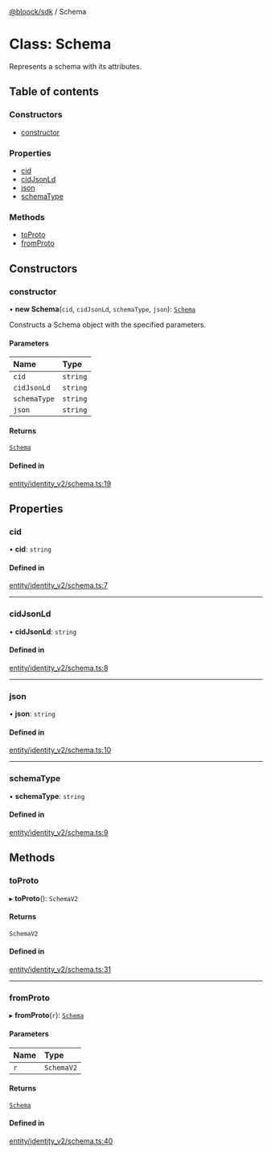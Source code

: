 [@bloock/sdk](../index.md) / Schema

# Class: Schema

Represents a schema with its attributes.

## Table of contents

### Constructors

- [constructor](Schema.md#constructor)

### Properties

- [cid](Schema.md#cid)
- [cidJsonLd](Schema.md#cidjsonld)
- [json](Schema.md#json)
- [schemaType](Schema.md#schematype)

### Methods

- [toProto](Schema.md#toproto)
- [fromProto](Schema.md#fromproto)

## Constructors

### constructor

• **new Schema**(`cid`, `cidJsonLd`, `schemaType`, `json`): [`Schema`](Schema.md)

Constructs a Schema object with the specified parameters.

#### Parameters

| Name | Type |
| :------ | :------ |
| `cid` | `string` |
| `cidJsonLd` | `string` |
| `schemaType` | `string` |
| `json` | `string` |

#### Returns

[`Schema`](Schema.md)

#### Defined in

[entity/identity_v2/schema.ts:19](https://github.com/bloock/bloock-sdk/blob/d82279b/languages/js/src/entity/identity_v2/schema.ts#L19)

## Properties

### cid

• **cid**: `string`

#### Defined in

[entity/identity_v2/schema.ts:7](https://github.com/bloock/bloock-sdk/blob/d82279b/languages/js/src/entity/identity_v2/schema.ts#L7)

___

### cidJsonLd

• **cidJsonLd**: `string`

#### Defined in

[entity/identity_v2/schema.ts:8](https://github.com/bloock/bloock-sdk/blob/d82279b/languages/js/src/entity/identity_v2/schema.ts#L8)

___

### json

• **json**: `string`

#### Defined in

[entity/identity_v2/schema.ts:10](https://github.com/bloock/bloock-sdk/blob/d82279b/languages/js/src/entity/identity_v2/schema.ts#L10)

___

### schemaType

• **schemaType**: `string`

#### Defined in

[entity/identity_v2/schema.ts:9](https://github.com/bloock/bloock-sdk/blob/d82279b/languages/js/src/entity/identity_v2/schema.ts#L9)

## Methods

### toProto

▸ **toProto**(): `SchemaV2`

#### Returns

`SchemaV2`

#### Defined in

[entity/identity_v2/schema.ts:31](https://github.com/bloock/bloock-sdk/blob/d82279b/languages/js/src/entity/identity_v2/schema.ts#L31)

___

### fromProto

▸ **fromProto**(`r`): [`Schema`](Schema.md)

#### Parameters

| Name | Type |
| :------ | :------ |
| `r` | `SchemaV2` |

#### Returns

[`Schema`](Schema.md)

#### Defined in

[entity/identity_v2/schema.ts:40](https://github.com/bloock/bloock-sdk/blob/d82279b/languages/js/src/entity/identity_v2/schema.ts#L40)
